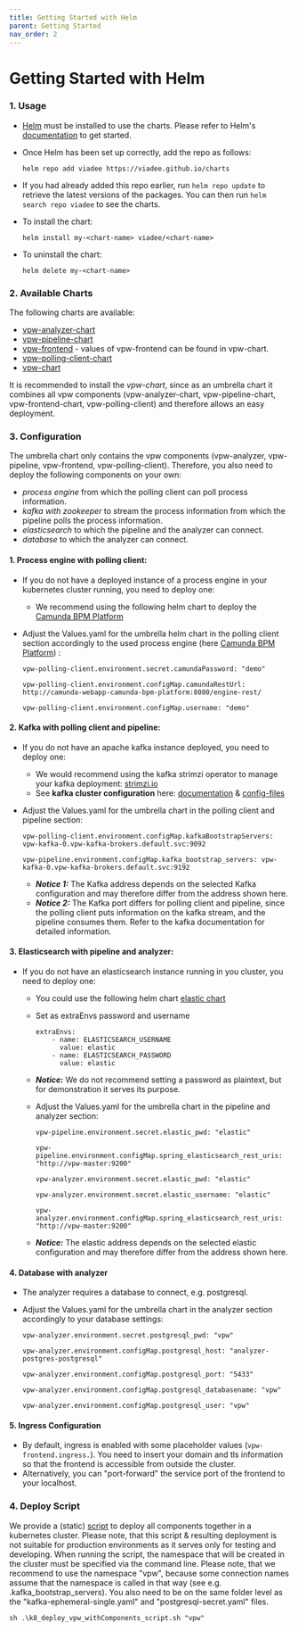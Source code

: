 ```yaml
---
title: Getting Started with Helm
parent: Getting Started
nav_order: 2
---
```

# Getting Started with Helm

### 1. Usage

* [Helm](https://helm.sh) must be installed to use the charts. Please refer to
  Helm's [documentation](https://helm.sh/docs) to get started.

* Once Helm has been set up correctly, add the repo as follows:

  `helm repo add viadee https://viadee.github.io/charts`

* If you had already added this repo earlier, run `helm repo update` to retrieve
  the latest versions of the packages.  You can then run `helm search repo
  viadee` to see the charts.

* To install the <chart-name> chart:

  `helm install my-<chart-name> viadee/<chart-name>`

* To uninstall the chart:

  `helm delete my-<chart-name>`


### 2. Available Charts 

The following charts are available: 

* [vpw-analyzer-chart](https://github.com/viadee/vPW/tree/main/deployment/helm) 
* [vpw-pipeline-chart](https://github.com/viadee/vPW/tree/main/deployment/helm)
* [vpw-frontend](https://github.com/viadee/vPW/blob/main/deployment/helm-umbrella/vpw-chart/values.yaml) - values of vpw-frontend can be found in vpw-chart. 
* [vpw-polling-client-chart](https://github.com/viadee/camunda-kafka-polling-client)  
* [vpw-chart](https://github.com/viadee/vPW/tree/main/deployment/helm-umbrella/vpw-chart)

It is recommended to install the *vpw-chart*, since as an umbrella chart it combines all vpw components (vpw-analyzer-chart, vpw-pipeline-chart, vpw-frontend-chart, vpw-polling-client) and therefore allows an easy deployment.


### 3. Configuration

The umbrella chart only contains the vpw components (vpw-analyzer, vpw-pipeline, vpw-frontend, vpw-polling-client). Therefore, you also need to deploy the following components on your own: 
* *process engine* from which the polling client can poll process information.
* *kafka with zookeeper* to stream the process information from which the pipeline polls the process information.
* *elasticsearch* to which the pipeline and the analyzer can connect.
* *database* to which the analyzer can connect. 

#### 1. Process engine with polling client: 
* If you do not have a deployed instance of a process engine in your kubernetes cluster running, you need to deploy one: 
    * We recommend using the following helm chart to deploy the [Camunda BPM Platform](https://github.com/camunda-community-hub/camunda-helm/tree/main/charts/camunda-bpm-platform#camunda-bpm-platform-helm-chart)
* Adjust the Values.yaml for the umbrella helm chart in the polling client section accordingly to the used process engine (here [Camunda BPM Platform](https://github.com/camunda-community-hub/camunda-helm/tree/main/charts/camunda-bpm-platform#camunda-bpm-platform-helm-chart)) :
  
  `vpw-polling-client.environment.secret.camundaPassword: "demo"`
  
  `vpw-polling-client.environment.configMap.camundaRestUrl: http://camunda-webapp-camunda-bpm-platform:8080/engine-rest/`
  
  `vpw-polling-client.environment.configMap.username: "demo"`

#### 2. Kafka with polling client and pipeline:
* If you do not have an apache kafka instance deployed, you need to deploy one: 
    * We would recommend using the kafka strimzi operator to manage your kafka deployment: [strimzi.io](https://strimzi.io/)
    * See __kafka cluster configuration__ here: [documentation](https://strimzi.io/docs/operators/latest/overview.html#configuration-points-broker_str) & [config-files](https://github.com/strimzi/strimzi-kafka-operator/tree/main/examples/kafka)
* Adjust the Values.yaml for the umbrella chart in the polling client and pipeline section:
  
    `vpw-polling-client.environment.configMap.kafkaBootstrapServers: vpw-kafka-0.vpw-kafka-brokers.default.svc:9092` 
  
    `vpw-pipeline.environment.configMap.kafka_bootstrap_servers: vpw-kafka-0.vpw-kafka-brokers.default.svc:9192`
  
    * ___Notice 1:___ The Kafka address depends on the selected Kafka configuration and may therefore differ from the address shown here.
    * ___Notice 2:___ The Kafka port differs for polling client and pipeline, since the polling client puts information on the kafka stream, and the pipeline consumes them. Refer to the kafka documentation for detailed information.

#### 3. Elasticsearch with pipeline and analyzer:
* If you do not have an elasticsearch instance running in you cluster, you need to deploy one: 
    * You could use the following helm chart [elastic chart](https://github.com/elastic/helm-charts)
    * Set as extraEnvs password and username
      ```
      extraEnvs:
          - name: ELASTICSEARCH_USERNAME
            value: elastic
          - name: ELASTICSEARCH_PASSWORD
            value: elastic 
      ```
    * ___Notice:___ We do not recommend setting a password as plaintext, but for demonstration it serves its purpose.

    * Adjust the Values.yaml for the umbrella chart in the pipeline and analyzer section: 
      
      `vpw-pipeline.environment.secret.elastic_pwd: "elastic"`
      
      `vpw-pipeline.environment.configMap.spring_elasticsearch_rest_uris: "http://vpw-master:9200"`
      
      `vpw-analyzer.environment.secret.elastic_pwd: "elastic"`
      
      `vpw-analyzer.environment.secret.elastic_username: "elastic"`
      
      `vpw-analyzer.environment.configMap.spring_elasticsearch_rest_uris: "http://vpw-master:9200"`

    * ___Notice:___ The elastic address depends on the selected elastic configuration and may therefore differ from the address shown here.

#### 4. Database with analyzer
* The analyzer requires a database to connect, e.g. postgresql. 
* Adjust the Values.yaml for the umbrella chart in the analyzer section accordingly to your database settings:
  
    `vpw-analyzer.environment.secret.postgresql_pwd: "vpw"`
  
    `vpw-analyzer.environment.configMap.postgresql_host: "analyzer-postgres-postgresql"`
  
    `vpw-analyzer.environment.configMap.postgresql_port: "5433"`
  
    `vpw-analyzer.environment.configMap.postgresql_databasename: "vpw"`
  
    `vpw-analyzer.environment.configMap.postgresql_user: "vpw"`

#### 5. Ingress Configuration 
* By default, ingress is enabled with some placeholder values (`vpw-frontend.ingress.`). You need to insert your domain and tls information so that the frontend is accessible from outside the cluster. 
* Alternatively, you can "port-forward" the service port of the frontend to your localhost. 

### 4. Deploy Script
We provide a (static) [script](https://github.com/viadee/vPW/tree/main/deployment/deploy_script) to deploy all components together in a kubernetes cluster. Please note, that this script & resulting deployment is not suitable for production environments as it serves only for testing and developing.
When running the script, the namespace that will be created in the cluster must be specified via the command line. Please note, that we recommend to use the namespace "vpw", because some connection names assume that the namespace is called in that way (see e.g. .kafka_bootstrap_servers). You also need to be on the same folder level as the "kafka-ephemeral-single.yaml" and "postgresql-secret.yaml" files.  

`sh .\k8_deploy_vpw_withComponents_script.sh "vpw"`
